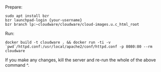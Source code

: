Prepare:

```
sudo apt install bzr
bzr launchpad-login {your-username}
bzr branch lp:~cloudware/cloudware/cloud-images.u.c_html_root
```

Run:

```
docker build -t cloudware . && docker run -ti -v `pwd`/httpd.conf:/usr/local/apache2/conf/httpd.conf -p 8080:80 --rm cloudware
```

If you make any changes, kill the server and re-run the whole of the above command ^.